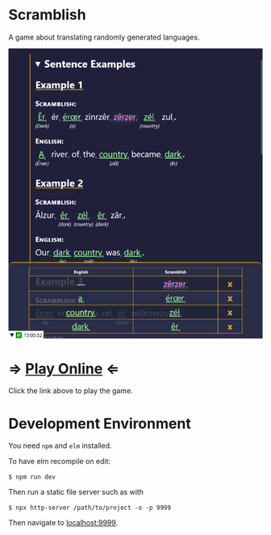 # Scramblish
A game about translating randomly generated languages.

![screenshot of gameplay](assets/example-screenshot.png)

# ⇒ [Play Online](https://eignnx.github.io/scramblish-elm) ⇐
Click the link above to play the game.

# Development Environment

You need `npm` and `elm` installed.

To have elm recompile on edit:

```shell
$ npm run dev
```

Then run a static file server such as with

```shell
$ npx http-server /path/to/project -o -p 9999
```

Then navigate to [localhost:9999](localhost:9999).